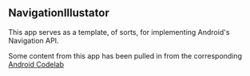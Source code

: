 ## NavigationIllustator
This app serves as a template, of sorts, for implementing Android's Navigation API.

Some content from this app has been pulled in from the corresponding [Android Codelab](https://codelabs.developers.google.com/codelabs/android-navigation/)

